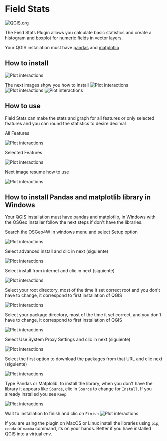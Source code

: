 # Field Stats

[![QGIS.org](https://img.shields.io/badge/QGIS.org-published-green)](https://plugins.qgis.org/plugins/field_stats/)

The Field Stats Plugin allows you calculate basic statistics and create a histogram and boxplot for numeric fields in vector layers.

Your QGIS installation must have [pandas](https://pandas.pydata.org/) and [matplotlib](https://matplotlib.org/)

## How to install
![Plot interactions](img/how_to_install.gif)

The next images show you how to install
![Plot interactions](img/img_install_1.png)
![Plot interactions](img/img_install_2.png)
![Plot interactions](img/img_install_3.png)

## How to use
Field Stats can make the stats and graph for all features or only selected features and you can round the statistics to desire decimal

All Features

![Plot interactions](img/how_to_use_1.gif)

Selected Features

![Plot interactions](img/how_to_use_2.gif)

Next image resume how to use

![Plot interactions](img/img_usage.png)

## How to install Pandas and matplotlib library in Windows
Your QGIS installation must have [pandas](https://pandas.pydata.org/) and [matplotlib](https://matplotlib.org/), in Windows with the OSGeo installer follow the next steps if don't have the libraries.

Search the OSGeo4W in windows menu and select Setup option

![Plot interactions](img/img_1_windows.png)

Select advanced install and clic in next (siguiente)

![Plot interactions](img/img_2_windows.png)

Select install from internet and clic in next (siguiente)

![Plot interactions](img/img_3_windows.png)

Select your root directory, most of the time it set correct root and you don't have to change, it correspond to first installation of QGIS

![Plot interactions](img/img_4_windows.png)

Select your package directory, most of the time it set correct, and you don't have to change, it correspond to first installation of QGIS

![Plot interactions](img/img_5_windows.png)

Select Use System Proxy Settings and clic in next (siguiente)

![Plot interactions](img/img_6_windows.png)

Select the first option to download the packages from that URL and clic next (siguiente)

![Plot interactions](img/img_7_windows.png)

Type Pandas or Matplolib, to install the library, when you don't have the library it appears like `Source`, clic in `Source` to change for `Install`, If you already installed you see `Keep`

![Plot interactions](img/img_8_windows.png)

Wait to installation to finish and clic on `Finish`
![Plot interactions](img/img_9_windows.png)

If you are using the plugin on MacOS or Linux install the libraries using `pip`, `conda` or `mamba` command, its on your hands. Better if you have installed QGIS into a virtual env.

